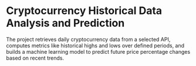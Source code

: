 # Cryptocurrency Historical Data Analysis and Prediction

The project retrieves daily cryptocurrency data from a selected API, computes metrics like historical highs and lows over defined periods, and builds a machine learning model to predict future price percentage changes based on recent trends.
